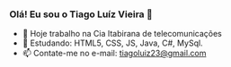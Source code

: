 ### Olá! Eu sou o Tiago Luíz Vieira 👋

- 🔭 Hoje trabalho na Cia Itabirana de telecomunicações
- 🌱 Estudando: HTML5, CSS, JS, Java, C#, MySql.
- 📫 Contate-me no e-mail: tiagoluiz23@gmail.com



